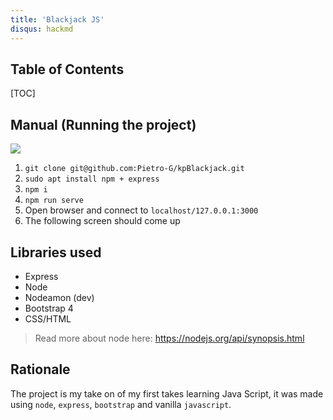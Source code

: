 ```yaml
---
title: 'Blackjack JS'
disqus: hackmd
---
```


## Table of Contents

[TOC]

## Manual (Running the project)
![](https://i.imgur.com/THOwX7f.png)

1. `git clone git@github.com:Pietro-G/kpBlackjack.git`
2. `sudo apt install npm + express`
3. `npm i`
4. `npm run serve`
5. Open browser and connect to `localhost/127.0.0.1:3000`
6. The following screen should come up

Libraries used
---

- Express
- Node
- Nodeamon (dev)
- Bootstrap 4
- CSS/HTML

> Read more about node here: https://nodejs.org/api/synopsis.html

## Rationale
The project is my take on of my first takes learning Java Script, it was made using `node`, `express`, `bootstrap` and vanilla `javascript`.